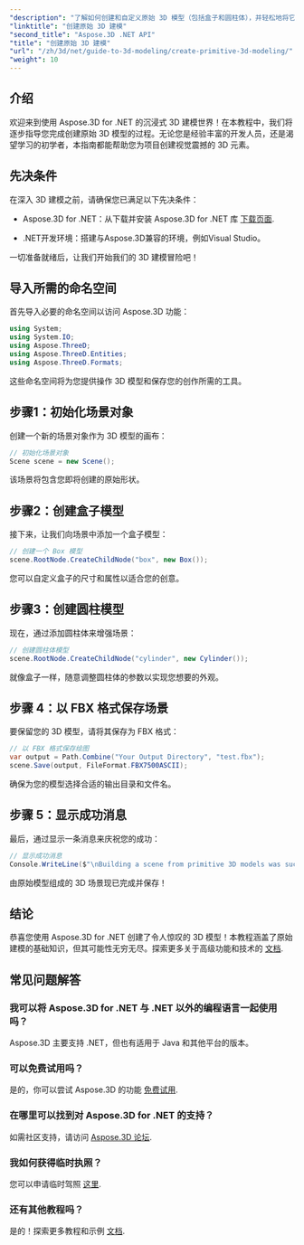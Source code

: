 ```yaml
---
"description": "了解如何创建和自定义原始 3D 模型（包括盒子和圆柱体），并轻松地将它们保存为 FBX 格式。"
"linktitle": "创建原始 3D 建模"
"second_title": "Aspose.3D .NET API"
"title": "创建原始 3D 建模"
"url": "/zh/3d/net/guide-to-3d-modeling/create-primitive-3d-modeling/"
"weight": 10
---
```


## 介绍

欢迎来到使用 Aspose.3D for .NET 的沉浸式 3D 建模世界！在本教程中，我们将逐步指导您完成创建原始 3D 模型的过程。无论您是经验丰富的开发人员，还是渴望学习的初学者，本指南都能帮助您为项目创建视觉震撼的 3D 元素。

## 先决条件

在深入 3D 建模之前，请确保您已满足以下先决条件：

- Aspose.3D for .NET：从下载并安装 Aspose.3D for .NET 库 [下载页面](https://releases。aspose.com/3d/net/).
  
- .NET开发环境：搭建与Aspose.3D兼容的环境，例如Visual Studio。

一切准备就绪后，让我们开始我们的 3D 建模冒险吧！

## 导入所需的命名空间

首先导入必要的命名空间以访问 Aspose.3D 功能：

```csharp
using System;
using System.IO;
using Aspose.ThreeD;
using Aspose.ThreeD.Entities;
using Aspose.ThreeD.Formats;
```

这些命名空间将为您提供操作 3D 模型和保存您的创作所需的工具。

## 步骤1：初始化场景对象

创建一个新的场景对象作为 3D 模型的画布：

```csharp
// 初始化场景对象
Scene scene = new Scene();
```

该场景将包含您即将创建的原始形状。

## 步骤2：创建盒子模型

接下来，让我们向场景中添加一个盒子模型：

```csharp
// 创建一个 Box 模型
scene.RootNode.CreateChildNode("box", new Box());
```

您可以自定义盒子的尺寸和属性以适合您的创意。

## 步骤3：创建圆柱模型

现在，通过添加圆柱体来增强场景：

```csharp
// 创建圆柱体模型
scene.RootNode.CreateChildNode("cylinder", new Cylinder());
```

就像盒子一样，随意调整圆柱体的参数以实现您想要的外观。

## 步骤 4：以 FBX 格式保存场景

要保留您的 3D 模型，请将其保存为 FBX 格式：

```csharp
// 以 FBX 格式保存绘图
var output = Path.Combine("Your Output Directory", "test.fbx");
scene.Save(output, FileFormat.FBX7500ASCII);
```

确保为您的模型选择合适的输出目录和文件名。

## 步骤 5：显示成功消息

最后，通过显示一条消息来庆祝您的成功：

```csharp
// 显示成功消息
Console.WriteLine($"\nBuilding a scene from primitive 3D models was successful.\nFile saved at {output}");
```

由原始模型组成的 3D 场景现已完成并保存！

## 结论

恭喜您使用 Aspose.3D for .NET 创建了令人惊叹的 3D 模型！本教程涵盖了原始建模的基础知识，但其可能性无穷无尽。探索更多关于高级功能和技术的 [文档](https://reference。aspose.com/3d/net/).

## 常见问题解答

### 我可以将 Aspose.3D for .NET 与 .NET 以外的编程语言一起使用吗？

Aspose.3D 主要支持 .NET，但也有适用于 Java 和其他平台的版本。

### 可以免费试用吗？

是的，你可以尝试 Aspose.3D 的功能 [免费试用](https://releases。aspose.com/).

### 在哪里可以找到对 Aspose.3D for .NET 的支持？

如需社区支持，请访问 [Aspose.3D 论坛](https://forum。aspose.com/c/3d/18).

### 我如何获得临时执照？

您可以申请临时驾照 [这里](https://purchase。conholdate.com/temporary-license/).

### 还有其他教程吗？

是的！探索更多教程和示例 [文档](https://reference。aspose.com/3d/net/).